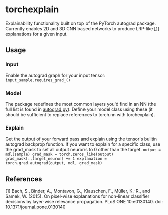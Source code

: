 # torchexplain
Explainability functionality built on top of the PyTorch autograd package. Currently enables 2D and 3D CNN based networks to produce LRP-like [[1]](#1) explanations for a given input.

## Usage
### Input
Enable the autograd graph for your input tensor:
`input_sample.requires_grad_()`
### Model
The package redefines the most common layers you'd find in an NN (the full list is found in [autograd.py](./explain/autograd.py)). Define your model class using these (it should be sufficient to replace references to torch.nn with torchexplain).
### Explain
Get the output of your forward pass and explain using the tensor's builtin autograd backprop function. If you want to explain for a specific class, use the grad_mask to set all output neurons to 0 other than the target.
``
output = mdl(sample)
grad_mask = torch.zeros_like(output)
grad_mask[:,target_neuron] += 1
explanation = torch.grad.autograd(output, mdl, grad_mask)
``
## References
<a id="1">[1]</a> 
Bach, S., Binder, A., Montavon, G., Klauschen, F., Müller, K.-R., and Samek, W. (2015).
On pixel-wise explanations for non-linear classifier decisions by layer-wise relevance propagation.
PLoS ONE 10:e0130140. doi: 10.1371/journal.pone.0130140
